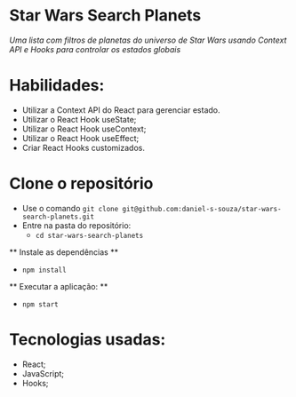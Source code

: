 # Star Wars Search Planets

_Uma lista com filtros de planetas do universo de Star Wars usando Context API e Hooks para controlar os estados globais_

# Habilidades: 

* Utilizar a Context API do React para gerenciar estado.
* Utilizar o React Hook useState;
* Utilizar o React Hook useContext;
* Utilizar o React Hook useEffect;
* Criar React Hooks customizados.

# Clone o repositório
 
 * Use o comando ```git clone git@github.com:daniel-s-souza/star-wars-search-planets.git```
 * Entre na pasta do repositório:
   * ```cd star-wars-search-planets```
 
 ** Instale as dependências **
 
  * ```npm install```
  
 ** Executar a aplicação: **
  
  * ```npm start```
  
# Tecnologias usadas:

 * React;
 * JavaScript;
 * Hooks;
